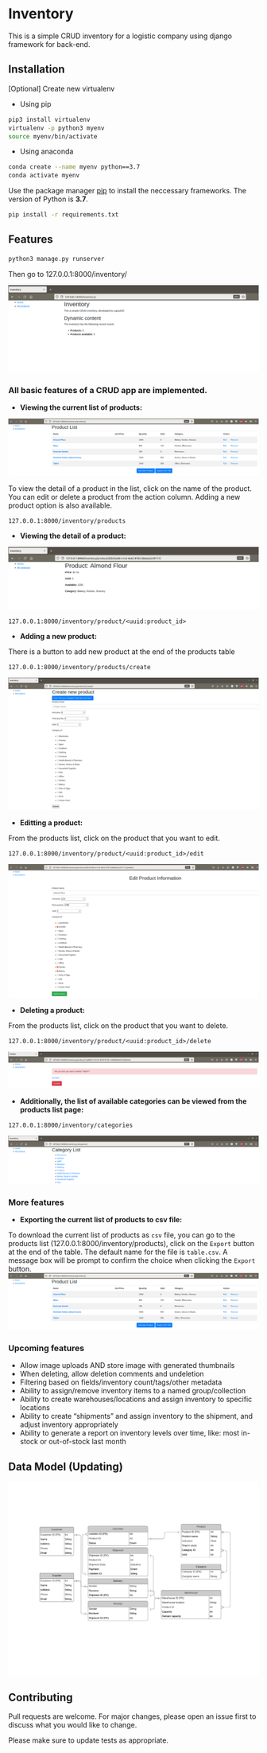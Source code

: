 # Inventory

This is a simple CRUD inventory for a logistic company using django framework for back-end.
## Installation

[Optional] Create new virtualenv
- Using pip
```bash
pip3 install virtualenv 
virtualenv -p python3 myenv
source myenv/bin/activate
```
- Using anaconda
```bash
conda create --name myenv python==3.7
conda activate myenv 
```

Use the package manager [pip](https://pip.pypa.io/en/stable/) to install the neccessary frameworks. The version of Python is **3.7**.

```bash
pip install -r requirements.txt
```

## Features

```bash
python3 manage.py runserver
```

Then go to 127.0.0.1:8000/inventory/

![Inventory Page](img/crud_inventory.png)
### **All basic features of a CRUD app are implemented.**

* **Viewing the current list of products:**

![Products List Page](img/crud_products_list.png)

To view the detail of a product in the list, click on the name of the product. You can edit or delete a product from the action column.
Adding a new product option is also available.
```
127.0.0.1:8000/inventory/products
```
* **Viewing the detail of a product:**

![Products List Page](img/crud_product_detail.png)

```
127.0.0.1:8000/inventory/product/<uuid:product_id>
```
* **Adding a new product:**
  
There is a button to add new product at the end of the products table

```
127.0.0.1:8000/inventory/products/create
```

![Create Product Page](img/crud_product_create.png)

* **Editting a product:**

From the products list, click on the product that you want to edit.

```
127.0.0.1:8000/inventory/product/<uuid:product_id>/edit
```

![Edit Product Page](img/crud_product_edit.png)


* **Deleting a product:**

From the products list, click on the product that you want to delete.

```
127.0.0.1:8000/inventory/product/<uuid:product_id>/delete
```

![Delete Product Page](img/crud_product_delete.png)

* **Additionally, the list of available categories can be viewed from the products list page:**

```
127.0.0.1:8000/inventory/categories
```
![Categories List Product Page](img/crud_categories_list.png)

### **More features**
* **Exporting the current list of products to csv file:**
  
To download the current list of products as `csv` file, you can go to the products list (127.0.0.1:8000/inventory/products), click on the `Export` button at the end of the table. The default name for the file is `table.csv`. A message box will be prompt to confirm the choice when clicking the `Export` button.
![Products List Page](img/crud_products_list.png)


### **Upcoming features**
* Allow image uploads AND store image with generated thumbnails
* When deleting, allow deletion comments and undeletion
* Filtering based on fields/inventory count/tags/other metadata
* Ability to assign/remove inventory items to a named group/collection
* Ability to create warehouses/locations and assign inventory to specific locations
* Ability to create “shipments” and assign inventory to the shipment, and adjust inventory appropriately
* Ability to generate a report on inventory levels over time, like: most in-stock or out-of-stock last month

## Data Model (Updating)
![ER Diagram](img/er_diagram.png)

## Contributing
Pull requests are welcome. For major changes, please open an issue first to discuss what you would like to change.

Please make sure to update tests as appropriate.